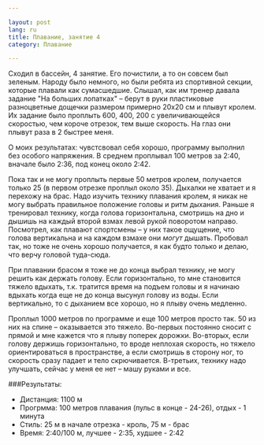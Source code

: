 ```yaml
---

layout: post  
lang: ru  
title: Плавание, занятие 4  
category: Плавание

---
```


Сходил в бассейн, 4 занятие. Его почистили, а то он совсем был зеленым. Народу было немного, но были ребята из спортивной секции, которые плавали как сумасшедшие. Слышал, как им тренер давала задание "На больших лопатках" – берут в руки пластиковые разноцветные дощечки размером примерно 20x20 см и плывут кролем. Их задание было проплыть 600, 400, 200 с увеличивающейся скоростью, чем короче отрезок, тем выше скорость. На глаз они плывут раза в 2 быстрее меня.

О моих результатах: чувстсвовал себя хорошо, программу выполнил без особого напряжения. В среднем проплывал 100 метров за 2:40, вначале было 2:36, под конец около 2:42.

Пока так и не могу проплыть первые 50 метров кролем, получается только 25 (в первом отрезке проплыл около 35). Дыхалки не хватает и я перехожу на брас. Надо изучить технику плавания кролем, я никак не могу выбрать правильное положение головы и ритм дыхания. Раньше я тренировал технику, когда голова горизонтальна, смотришь на дно и дышишь на каждый второй взмах левой рукой поворотом направо. Посмотрел, как плавают спортсмены – у них такое ощущение, что голова вертикальна и на каждом взмахе они _могут_ дышать. Пробовал так, но тоже не очень хорошо получается, я как будто только и делаю, что верчу головой туда-сюда.

При плавании брасом я тоже не до конца выбрал технику, не могу решить как держать голову. Если горизонтально, то мне становится тяжело вдыхать, т.к. тратится время на подъем головы и я начинаю вдыхать когда еще не до конца высунул голову из воды. Если вертикально, то с дыханием все хорошо, но я плыву очень медленно.

Проплыл 1000 метров по программе и еще 100 метров просто так. 50 из них на спине – оказывается это тяжело. Во-первых постоянно сносит с прямой и мне кажется что я плыву поперек дорожки. Во-вторых, если голову держишь горизонтально, то вроде неплохая скорость, но тяжело ориентироваться в пространстве, а если смотришь в сторону ног, то скорость сразу падает и тело скрючивается. В-третьих, технику надо улучшать, сейчас у меня ее нет – машу руками и все.

###Результаты:

* Дистанция: 1100 м
* Прогрмма: 100 метров плавания (пульс в конце - 24-26), отдых - 1 минута
* Стиль: 25 м в начале отрезка - кроль, 75 м - брас
* Время: 2:40/100 м, лучшее - 2:35, худшее - 2:42



